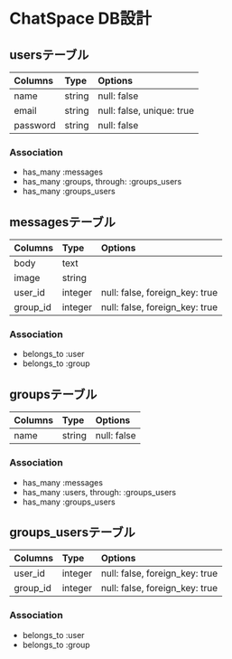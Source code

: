 # ChatSpace DB設計

## usersテーブル
|Columns|Type|Options|
|:------|:---|:------|
|name|string|null: false|
|email|string|null: false, unique: true|
|password|string|null: false|
### Association
- has_many :messages
- has_many :groups, through: :groups_users
- has_many :groups_users

## messagesテーブル
|Columns|Type|Options|
|:------|:---|:------|
|body|text||
|image|string||
|user_id|integer|null: false, foreign_key: true|
|group_id|integer|null: false, foreign_key: true|
### Association
- belongs_to :user
- belongs_to :group

## groupsテーブル
|Columns|Type|Options|
|:------|:---|:------|
|name|string|null: false|
### Association
- has_many :messages
- has_many :users, through: :groups_users
- has_many :groups_users

## groups_usersテーブル
|Columns|Type|Options|
|:------|:---|:------|
|user_id|integer|null: false, foreign_key: true|
|group_id|integer|null: false, foreign_key: true|
### Association
- belongs_to :user
- belongs_to :group
